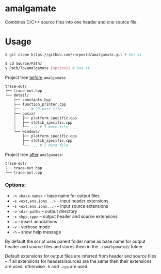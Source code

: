 # amalgamate

Combines C/C++ source files into one header and one source file.



# Usage

```bash
$ git clone https://github.com/shrpnsld/amalgamate.git # Get it
```
```bash
$ cd Source/Path/
$ Path/To/amalgamate [options] # Use it
```

Project tree [before](https://github.com/shrpnsld/trace-out/tree/master) `amalgamate`:

```bash
trace-out/
├── trace-out.hpp
└── detail/
    ├── constants.hpp
    ├── function_printer.cpp
    ├── ... # 29 more file
    ├── posix/
    │   ├── platform_specific.cpp
    │   ├── stdlib_specific.cpp
    │   └── ... # 5 more file
    └── windows/
        ├── platform_specific.cpp
        ├── stdlib_specific.cpp
        └── ... # 5 more file
```


Project tree [after](https://github.com/shrpnsld/trace-out/tree/dist) `amalgamate`:

```bash
trace-out/
├── trace-out.hpp
└── trace-out.cpp
```


### Options:

* `-n <base-name>` – base name for output files
* `-e <ext,ens,ions...>` – input header extensions
* `-s <ext,ens,ions...>` – input source extensions
* `-o <dir-path>` – output directory
* `-x <hpp,cpp>` – output header and source extensions
* `-a` – insert annotations
* `-v` – verbose mode
* `-h` – show help message


By default the script uses parent folder name as base name for output header and source files and stores them in the `./amalgamated/` folder.

Default extensions for output files are inferred from header and source files – if all extensions for headers/sources are the same then their extensions are used, otherwise `.h` and `.cpp` are used.